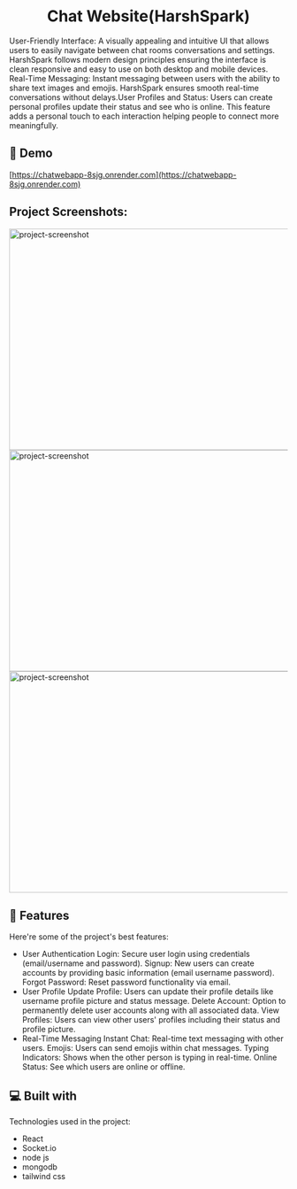 <h1 align="center" id="title">Chat Website(HarshSpark)</h1>



<p id="description">User-Friendly Interface: A visually appealing and intuitive UI that allows users to easily navigate between chat rooms conversations and settings. HarshSpark follows modern design principles ensuring the interface is clean responsive and easy to use on both desktop and mobile devices. Real-Time Messaging: Instant messaging between users with the ability to share text images and emojis. HarshSpark ensures smooth real-time conversations without delays.User Profiles and Status: Users can create personal profiles update their status and see who is online. This feature adds a personal touch to each interaction helping people to connect more meaningfully.</p>

<h2>🚀 Demo</h2>

[https://chatwebapp-8sjg.onrender.com](https://chatwebapp-8sjg.onrender.com)

<h2>Project Screenshots:</h2>

<img src="https://res.cloudinary.com/dykhwoa5a/image/upload/fl_preserve_transparency/v1729320334/Portfolio/fq7xhldgvr9uwtajz56o.jpg?_s=public-apps" alt="project-screenshot" width="700" height="400/">

<img src="https://i.ibb.co/sHgg5kY/Screenshot-2024-10-19-131116.png" alt="project-screenshot" width="700" height="400/">

<img src="https://i.ibb.co/dW1K4C6/Screenshot-2024-10-19-131452.png" alt="project-screenshot" width="700" height="400/">

  
  
<h2>🧐 Features</h2>

Here're some of the project's best features:

*   User Authentication Login: Secure user login using credentials (email/username and password). Signup: New users can create accounts by providing basic information (email username password). Forgot Password: Reset password functionality via email.
*   User Profile Update Profile: Users can update their profile details like username profile picture and status message. Delete Account: Option to permanently delete user accounts along with all associated data. View Profiles: Users can view other users' profiles including their status and profile picture.
*   Real-Time Messaging Instant Chat: Real-time text messaging with other users. Emojis: Users can send emojis within chat messages. Typing Indicators: Shows when the other person is typing in real-time. Online Status: See which users are online or offline.

  
  
<h2>💻 Built with</h2>

Technologies used in the project:

*   React
*   Socket.io
*   node js
*   mongodb
*   tailwind css
